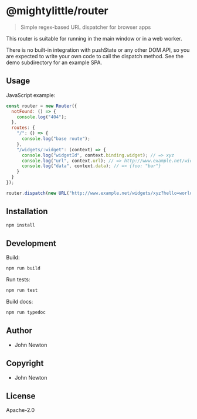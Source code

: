 # @mightylittle/router

> Simple regex-based URL dispatcher for browser apps

This router is suitable for running in the main window or in a web worker.

There is no built-in integration with pushState or any other DOM API, so
you are expected to write your own code to call the dispatch method. See
the demo subdirectory for an example SPA.

## Usage

JavaScript example:

```javascript
const router = new Router({
  notFound: () => {
    console.log("404");
  },
  routes: {
    "/": () => {
      console.log("base route");
    },
    "/widgets/:widget": (context) => {
      console.log("widgetId", context.binding.widget); // => xyz
      console.log("url", context.url); // => http://www.example.net/widgets/xyz?hello=world
      console.log("data", context.data); // => {foo: "bar"}
    }
  }
});

router.dispatch(new URL("http://www.example.net/widgets/xyz?hello=world"), {foo: "bar"});
```

## Installation

```sh
npm install
```

## Development

Build:

```sh
npm run build
```

Run tests:

```sh
npm run test
```

Build docs:

```sh
npm run typedoc
```

## Author

* John Newton

## Copyright

* John Newton

## License

Apache-2.0
